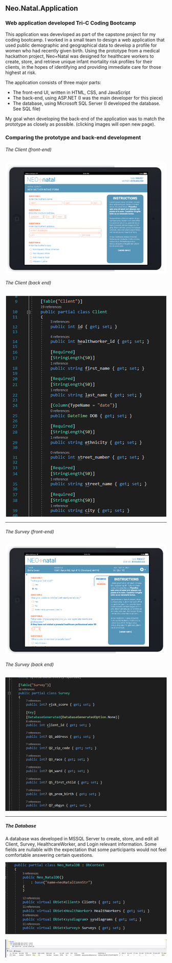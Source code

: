 ## Neo.Natal.Application
### Web application developed Tri-C Coding Bootcamp

This application was devevloped as part of the capstone project for my coding bootcamp. I worked in a small team to design a web application that used public demographic and geographical data to develop a profile for women who had recently given birth. Using the prototype from a medical hackathon project, Neo+Natal was designed for healthcare workers to create, store, and retrieve unique infant mortality risk profiles for their clients, in the hopes of identifying and providing immediate care for those highest at risk. 

The application consists of three major parts: 

* The front-end UI, written in HTML, CSS, and JavaScript
* The back-end, using ASP.NET (I was the main developer for this piece) 
* The database, using Microsoft SQL Server (I developed the database. See SQL file)

My goal when developing the back-end of the application was to match the prototype as closely as possible. (clicking images will open new page).

###  Comparing the prototype and back-end development

###### The Client (front-end)

<p align="center"><img src="/images/SignUpNewClient.png" alt="front-end UI for signing up client"
	title="Client Sign Up" />
</p>

###### The Client (back end)
<p align="center"><img src="/images/Client.png" alt="Image of Client back-end code"
	title="Client Sign Up Back-end" />
</p>

***
###### The Survey (front-end)
<p align="center"><img src="/images/ExistingSurvey.png" alt="Image of front-end surver UI"
	title="Existing Survey front-end"/>
</p>

###### The Survey (back end)
<p align="center"><img src="/images/Survey_Model.png" alt="Image of back-end code for survey"
	title="Back-end survey" />
</p>

***
##### The Database

A database was developed in MSSQL Server to create, store, and edit all Client, Survey, HealthcareWorker, and Login relevant information. Some fields are nullable with the expectation that some participants would not feel comfortable answering certain questions.

<p align="center"><img src="/images/DB_Represetation.png" alt="Image of the database back-end code"
	title="Back-end database" >
</p>

<p align="center"><img src="/images/DB_ForClient.png" alt="Image of SQK server database record of client"
	title="Database query for client" />
</p>

